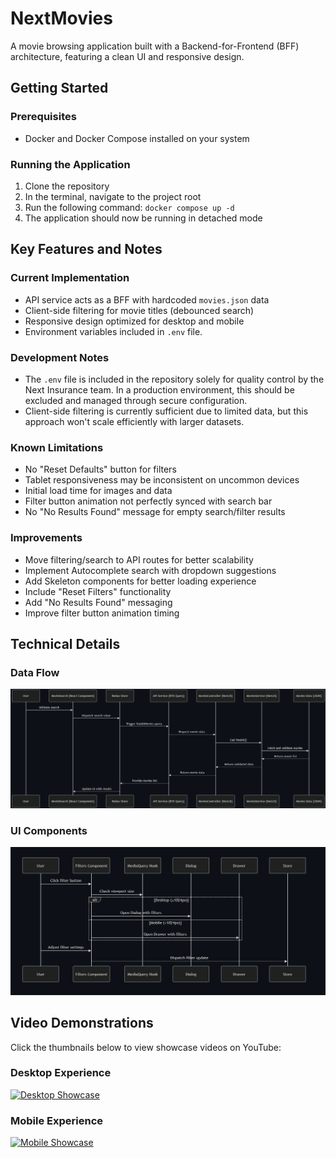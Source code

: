 # NextMovies

A movie browsing application built with a Backend-for-Frontend (BFF) architecture, featuring a clean UI and responsive design.

## Getting Started

### Prerequisites

- Docker and Docker Compose installed on your system

### Running the Application

1. Clone the repository
2. In the terminal, navigate to the project root
3. Run the following command: `docker compose up -d`
4. The application should now be running in detached mode

## Key Features and Notes

### Current Implementation

- API service acts as a BFF with hardcoded `movies.json` data
- Client-side filtering for movie titles (debounced search)
- Responsive design optimized for desktop and mobile
- Environment variables included in `.env` file.

### Development Notes

- The `.env` file is included in the repository solely for quality control by the Next Insurance team. In a production environment, this should be excluded and managed through secure configuration.
- Client-side filtering is currently sufficient due to limited data, but this approach won't scale efficiently with larger datasets.

### Known Limitations

- No "Reset Defaults" button for filters
- Tablet responsiveness may be inconsistent on uncommon devices
- Initial load time for images and data
- Filter button animation not perfectly synced with search bar
- No "No Results Found" message for empty search/filter results

### Improvements

- Move filtering/search to API routes for better scalability
- Implement Autocomplete search with dropdown suggestions
- Add Skeleton components for better loading experience
- Include "Reset Filters" functionality
- Add "No Results Found" messaging
- Improve filter button animation timing

## Technical Details

### Data Flow

![User Data Flow](./assets/data-flow.png)

### UI Components

![UI Components Flow](./assets/ui-flow.png)

## Video Demonstrations

Click the thumbnails below to view showcase videos on YouTube:

### Desktop Experience

[![Desktop Showcase](https://img.youtube.com/vi/LhDB5hKoniE/0.jpg)](https://www.youtube.com/watch?v=LhDB5hKoniE)

### Mobile Experience

[![Mobile Showcase](https://img.youtube.com/vi/VN8Q9iHa3f8/0.jpg)](https://www.youtube.com/shorts/VN8Q9iHa3f8)
